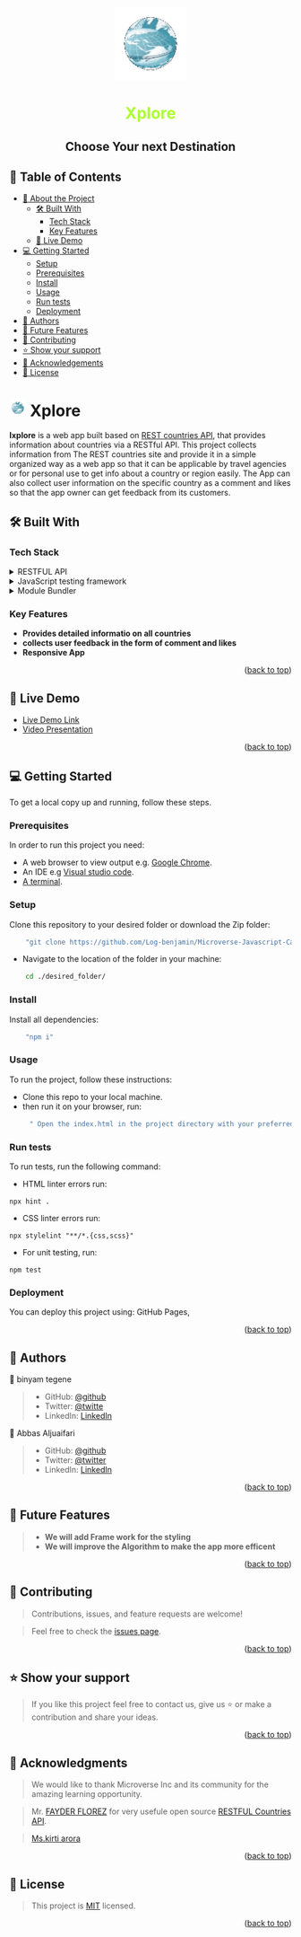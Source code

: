 <a name="readme-top"></a>

<div align="center">
<img  src='./src/asset/logo-img.gif' width="130px">
   <h1 style =" color: greenyellow">Xplore</h1>
  <h2><b>Choose Your next Destination</b></h2>
  
  <!-- <br> -->

</div>

<!-- TABLE OF CONTENTS -->

## 📗 Table of Contents

- [📖 About the Project](#about-project)
  - [🛠 Built With](#built-with)
    - [Tech Stack](#tech-stack)
    - [Key Features](#key-features)
  - [🚀 Live Demo](#live-demo)
- [💻 Getting Started](#getting-started)
  - [Setup](#setup)
  - [Prerequisites](#prerequisites)
  - [Install](#install)
  - [Usage](#usage)
  - [Run tests](#run-tests)
  - [Deployment](#deployment)
- [👥 Authors](#authors)
- [🔭 Future Features](#future-features)
- [🤝 Contributing](#contributing)
- [⭐️ Show your support](#support)
- [🙏 Acknowledgements](#acknowledgements)
- [📝 License](#license)

<!-- PROJECT DESCRIPTION -->

# <img src='./src/asset/logo-img.gif' width="30px"> Xplore <a name="about-project"></a> 

**Ixplore** is a web app built based on [REST countries API](https://restcountries.com/), that provides information about countries via a RESTful API. This project collects information from The REST countries site and provide it in a simple organized way as a web app so that it can be applicable by travel agencies or for personal use to get info about a country or region easily. The App can also collect user information on the specific country as a comment and likes so that the app owner can get feedback from its customers.

## 🛠 Built With <a name="built-with"></a>

### Tech Stack <a name="tech-stack"></a>

<details>
  <summary>RESTFUL API</summary>
  <ul>
    <li><a href="https://restcountries.com/">countries API</a></li>
    <li><a href="https://microverse.notion.site/Involvement-API-869e60b5ad104603aa6db59e08150270">involvment API</a></li>
  </ul>
</details>

<details>
  <summary>JavaScript testing framework</summary>
  <ul>
    <li><a href="https://jestjs.io/">Jest</a></li>
  </ul>
</details>

<details>
<summary>Module Bundler</summary>
  <ul>
    <li><a href="https://webpack.js.org/">Webpack</a></li>
  </ul>
</details>

<!-- Features -->

### Key Features <a name="key-features"></a>

- **Provides detailed informatio on all countries**
- **collects user feedback in the form of comment and likes**
- **Responsive App**

<p align="right">(<a href="#readme-top">back to top</a>)</p>

<!-- LIVE DEMO -->

## 🚀 Live Demo <a name="live-demo"></a>


- [Live Demo Link](https://google.com)
- [Video Presentation](https://drive.google.com/file/d/1EbcGRrg-FkY9FJKfu1yujd-0CGSkGdCS/view?usp=drive_link)

<p align="right">(<a href="#readme-top">back to top</a>)</p>

<!-- GETTING STARTED -->

## 💻 Getting Started <a name="getting-started"></a>

To get a local copy up and running, follow these steps.

### Prerequisites
In order to run this project you need:
- A web browser to view output e.g. [Google Chrome](https://www.google.com/chrome/).
- An IDE e.g [Visual studio code](https://code.visualstudio.com/).
- [A terminal](https://code.visualstudio.com/docs/terminal/basics).

### Setup
Clone this repository to your desired folder or download the Zip folder:
```sh
    "git clone https://github.com/Log-benjamin/Microverse-Javascript-Capstone/"
```
- Navigate to the location of the folder in your machine:

```sh
    cd ./desired_folder/
```
### Install
Install all dependencies:
```sh
    "npm i"
```

### Usage

To run the project, follow these instructions:

- Clone this repo to your local machine.
- then run it on your browser, run:
```sh
     " Open the index.html in the project directory with your preferred browser"
```
### Run tests
To run tests, run the following command:
- HTML linter errors run:
```
npx hint .
```
- CSS linter errors run:
```
npx stylelint "**/*.{css,scss}"
```
- For unit testing, run:
```
npm test
```
### Deployment <a name="deployment"></a>

You can deploy this project using: GitHub Pages,

<p align="right">(<a href="#readme-top">back to top</a>)</p>

<!-- AUTHORS -->

## 👥 Authors <a name="authors"></a>

👤 binyam tegene

> - GitHub: [@github](https://github.com/Log-benjamin?tab=repositories)
> - Twitter: [@twitte](https://twitter.com/@binyam_tegene)
> - LinkedIn: [LinkedIn](https://www.linkedin.com/in/binyam-tegene-4b77ab265)

👤 Abbas Aljuaifari

> - GitHub: [@github](https://github.com/Abbas-Aljuaifari)
> - Twitter: [@twitter](https://twitter.com/faresaj2)
> - LinkedIn: [LinkedIn](https://www.linkedin.com/in/aabbas-aljuaifari-17a018261)
<p align="right">(<a href="#readme-top">back to top</a>)</p>

<!-- FUTURE FEATURES -->

## 🔭 Future Features <a name="future-features"></a>

> - **We will add Frame work for the styling**
> - **We will improve the Algorithm to make the app more efficent**

<p align="right">(<a href="#readme-top">back to top</a>)</p>

<!-- CONTRIBUTING -->

## 🤝 Contributing <a name="contributing"></a>

>   Contributions, issues, and feature requests are welcome!

> Feel free to check the [issues page](https://github.com/Log-benjamin/Microverse-Javascript-Capstone/issues).

<p align="right">(<a href="#readme-top">back to top</a>)</p>

<!-- SUPPORT -->

## ⭐️ Show your support <a name="support"></a>

> If you like this project feel free to contact us, give us ⭐️ or make a contribution and share your ideas.

<p align="right">(<a href="#readme-top">back to top</a>)</p>

<!-- ACKNOWLEDGEMENTS -->

## 🙏 Acknowledgments <a name="acknowledgements"></a>

> We would like to thank Microverse Inc and its community for the amazing learning opportunity.

> Mr. [FAYDER FLOREZ](https://fayder.eu/) for very usefule open source [RESTFUL Countries API](https://restcountries.com/).

> [Ms.kirti arora](https://github.com/kit0-0?tab=repositories)
<p align="right">(<a href="#readme-top">back to top</a>)</p>

<!-- LICENSE -->

## 📝 License <a name="license"></a>

> This project is [MIT](./LICENSE) licensed.


<p align="right">(<a href="#readme-top">back to top</a>)</p>
